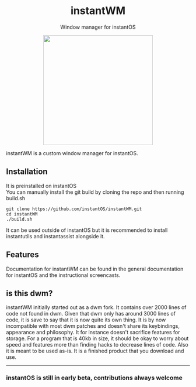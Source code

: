 <div align="center">
    <h1>instantWM</h1>
    <p>Window manager for instantOS</p>
    <img width="300" height="300" src="https://raw.githubusercontent.com/instantOS/instantLOGO/master/png/wm.png">
</div>

instantWM is a custom window manager for instantOS. 

## Installation
It is preinstalled on instantOS  
You can manually install the git build by cloning the repo and then running build.sh

```
git clone https://github.com/instantOS/instantWM.git
cd instantWM
./build.sh
```

It can be used outside of instantOS but it is recommended to install instantutils and instantassist alongside it. 

## Features

Documentation for instantWM can be found in the general documentation for instantOS and the instructional screencasts. 

## is this dwm?

instantWM initially started out as a dwm fork. It contains over 2000 lines of code not found in dwm. Given that dwm only has around 3000 lines of code, 
it is save to say that it is now quite its own thing. It is by now incompatible with most dwm patches and doesn't share its keybindings, appearance and philosophy. 
It for instance doesn't sacrifice features for storage. For a program that is 40kb in size, it should be okay to worry about speed and features more than finding 
hacks to decrease lines of code. Also it is meant to be used as-is. It is a finished product that you download and use. 

--------
### instantOS is still in early beta, contributions always welcome
